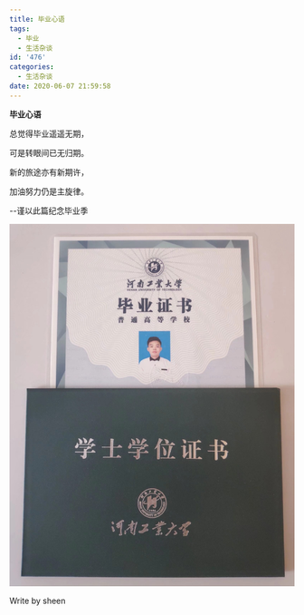 ```yaml
---
title: 毕业心语
tags:
  - 毕业
  - 生活杂谈
id: '476'
categories:
  - 生活杂谈
date: 2020-06-07 21:59:58
---
```


**毕业心语**

总觉得毕业遥遥无期，

可是转眼间已无归期。

新的旅途亦有新期许，

加油努力仍是主旋律。

\--谨以此篇纪念毕业季

![我的毕业照](%E6%AF%95%E4%B8%9A%E5%BF%83%E8%AF%AD/1591538259039.jpeg)

Write by sheen